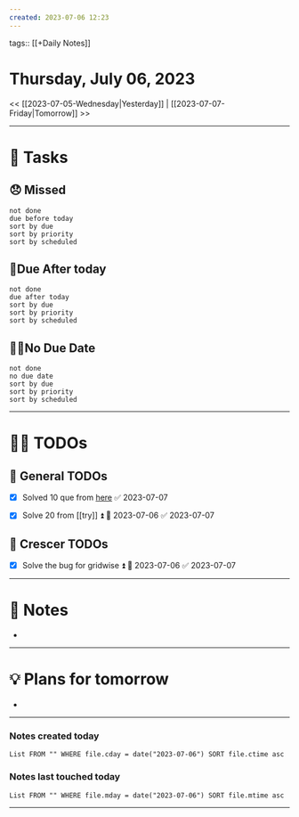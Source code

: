 ```yaml
---
created: 2023-07-06 12:23
---
```

tags:: [[+Daily Notes]]

# Thursday, July 06, 2023

<< [[2023-07-05-Wednesday|Yesterday]] | [[2023-07-07-Friday|Tomorrow]] >>

---
# 💪 Tasks

## 😞 Missed
```tasks
not done
due before today
sort by due
sort by priority
sort by scheduled
```
## 🤝Due After today
```tasks
not done
due after today
sort by due
sort by priority
sort by scheduled
```

## 💆‍♂️No Due Date
```tasks
not done
no due date
sort by due
sort by priority
sort by scheduled
```
---
# 🕵️‍♂️ TODOs

## 🚀 General TODOs
- [x] Solved 10 que from [here](https://leetcode.com/list/50wroh7h/) ✅ 2023-07-07
- [x] Solve 20 from [[try]] ⏫ 📅 2023-07-06 ✅ 2023-07-07


## 💼 Crescer TODOs
- [x] Solve the bug for gridwise ⏫ 📅 2023-07-06 ✅ 2023-07-07

---
# 📝 Notes
- 
---
# 💡 Plans for tomorrow
- 
---
### Notes created today
```dataview
List FROM "" WHERE file.cday = date("2023-07-06") SORT file.ctime asc
```

### Notes last touched today
```dataview
List FROM "" WHERE file.mday = date("2023-07-06") SORT file.mtime asc
```

---

